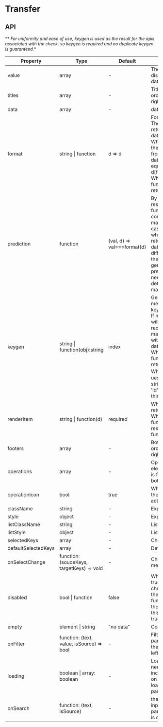 # Transfer

<example />

## API

** *For uniformity and ease of use, keygen is used as the result for the apis associated with the check, so keygen is required and no duplicate keygen is guaranteed.**


| Property | Type | Default | Description | Version |
| --- | --- | --- | --- | -- |
| value | array | - | The set of values ​​displayed in the box data on the right | |
| titles | array | - | Title on both sides, order from left to right | |
| data | array | - | datasource | |
| format | string \| function | d => d | Format value<br />The defaule value is return the original data.<br />When it is a string, the value is fetched from the original data as a key equivalent to (d) => d\[format\]<br />When it is a function, use its return value. | |
| prediction | function | (val, d) => val===format(d) | By default, the result of the format function is used to compare whether it matches. In some cases (for example, whe an object that returns the original data is updated, an different option with the same value  is generated), the prediction function needs to be used to determine whether match | |
| keygen | string \| function(obj):string | index | Generate a auxiliary method for each key<br />If not filled, index will be used(not recommended,there may be problems with more than 10 data)<br />When it is a function, use its return value.<br />When it is a string，ues the value of the string.For example, 'id' is the same thing as (d) => d.id. | |
| renderItem | string \| function(d) | required | When it is a string, return d\[string]<br />When it is a function, return the result of the function. | |
| footers | array | - | Bottom element, order from left to right | |
| operations | array | - | Operational elements, the order is from top to bottom | |
| operationIcon | bool | true |  Whether to display the icon of the action button | |
| className | string | - | Expanded class | |
| style | object | - |  Expanded style | |
| listClassName | string | - | List extended class | |
| listStyle | object | - | List extension style | |
| selectedKeys | array | - |  Checked list | |
| defaultSelectedKeys | array | - | Default checked list | |
| onSelectChange | function: (souceKeys, targetKeys) => void | - |  Check the trigger method | |
| disabled | bool \| function | false | When the value is true, disabled all checkboxes; When the value is function, disable the checkbox that this function returns true. | |
| empty | element \| string | "no data" | Contentless display | |
| onFilter | function: (text, value, isSource) => bool | - | Filter function. params: input text, the data, is data in left |
| loading| boolean \| array: boolean | - | Loading, if you need to have inconsistent states on both sides of the load, you need to pass in the array | |
| onSearch | function: (text, isSource) | - | the callback of input change, params: input text, is data in the left | 1.4.4 |
